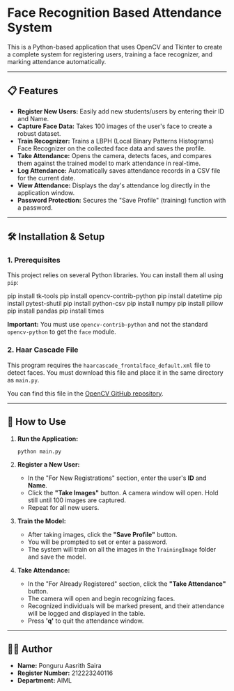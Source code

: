 # Face Recognition Based Attendance System

This is a Python-based application that uses OpenCV and Tkinter to create a complete system for registering users, training a face recognizer, and marking attendance automatically.

---

## 📋 Features

* **Register New Users:** Easily add new students/users by entering their ID and Name.
* **Capture Face Data:** Takes 100 images of the user's face to create a robust dataset.
* **Train Recognizer:** Trains a LBPH (Local Binary Patterns Histograms) Face Recognizer on the collected face data and saves the profile.
* **Take Attendance:** Opens the camera, detects faces, and compares them against the trained model to mark attendance in real-time.
* **Log Attendance:** Automatically saves attendance records in a CSV file for the current date.
* **View Attendance:** Displays the day's attendance log directly in the application window.
* **Password Protection:** Secures the "Save Profile" (training) function with a password.

---

## 🛠️ Installation & Setup

### 1. Prerequisites

This project relies on several Python libraries. You can install them all using `pip`:

pip install tk-tools pip install opencv-contrib-python pip install datetime pip install pytest-shutil pip install python-csv pip install numpy pip install pillow pip install pandas pip install times


**Important:** You must use `opencv-contrib-python` and not the standard `opencv-python` to get the `face` module.

### 2. Haar Cascade File

This program requires the `haarcascade_frontalface_default.xml` file to detect faces. You must download this file and place it in the same directory as `main.py`.

You can find this file in the [OpenCV GitHub repository](https://github.com/opencv/opencv/blob/master/data/haarcascades/haarcascade_frontalface_default.xml).

---

## 🚀 How to Use

1.  **Run the Application:**
    ```
    python main.py
    ```

2.  **Register a New User:**
    * In the "For New Registrations" section, enter the user's **ID** and **Name**.
    * Click the **"Take Images"** button. A camera window will open. Hold still until 100 images are captured.
    * Repeat for all new users.

3.  **Train the Model:**
    * After taking images, click the **"Save Profile"** button.
    * You will be prompted to set or enter a password.
    * The system will train on all the images in the `TrainingImage` folder and save the model.

4.  **Take Attendance:**
    * In the "For Already Registered" section, click the **"Take Attendance"** button.
    * The camera will open and begin recognizing faces.
    * Recognized individuals will be marked present, and their attendance will be logged and displayed in the table.
    * Press **'q'** to quit the attendance window.

---

## 🧑‍💻 Author

* **Name:** Ponguru Aasrith Saira
* **Register Number:** 212223240116
* **Department:** AIML
